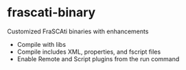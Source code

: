# frascati-binary
Customized FraSCAti binaries with enhancements

- Compile with libs
- Compile includes XML, properties, and fscript files
- Enable Remote and Script plugins from the run command
